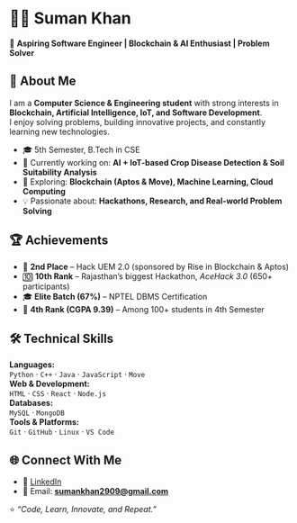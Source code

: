 # 👨‍💻 Suman Khan  

🚀 **Aspiring Software Engineer | Blockchain & AI Enthusiast | Problem Solver**  

## 👋 About Me  
I am a **Computer Science & Engineering student** with strong interests in **Blockchain, Artificial Intelligence, IoT, and Software Development**.  
I enjoy solving problems, building innovative projects, and constantly learning new technologies.  

- 🎓 5th Semester, B.Tech in CSE  
- 🔭 Currently working on: **AI + IoT-based Crop Disease Detection & Soil Suitability Analysis**  
- 🌱 Exploring: **Blockchain (Aptos & Move), Machine Learning, Cloud Computing**  
- 💡 Passionate about: **Hackathons, Research, and Real-world Problem Solving**  

## 🏆 Achievements  
- 🥈 **2nd Place** – Hack UEM 2.0 (sponsored by Rise in Blockchain & Aptos)  
- 🔟 **10th Rank** – Rajasthan’s biggest Hackathon, *AceHack 3.0* (650+ participants)  
- 🎓 **Elite Batch (67%)** – NPTEL DBMS Certification  
- 🏅 **4th Rank (CGPA 9.39)** – Among 100+ students in 4th Semester  

## 🛠️ Technical Skills  

**Languages:**  
`Python` · `C++` · `Java` · `JavaScript` · `Move`  
**Web & Development:**  
`HTML` · `CSS` · `React` · `Node.js`  
**Databases:**  
`MySQL` · `MongoDB`  
**Tools & Platforms:**  
`Git` · `GitHub` · `Linux` · `VS Code`  

## 🌐 Connect With Me  
- 💼 [LinkedIn](https://www.linkedin.com/in/suman-khan-29a230271/](https://www.linkedin.com/in/suman-khan-485929236/))  
- 📧 Email: **sumankhan2909@gmail.com**
  
⭐️ *“Code, Learn, Innovate, and Repeat.”*  
